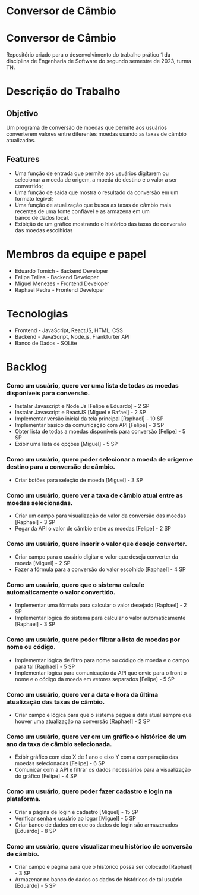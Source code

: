# Conversor de Câmbio
# Conversor de Câmbio
Repositório criado para o desenvolvimento do trabalho prático 1 da disciplina de Engenharia de Software do segundo semestre de 2023, turma TN. 

# Descrição do Trabalho
## Objetivo
Um programa de conversão de moedas que permite aos usuários converterem valores entre diferentes moedas usando as taxas de câmbio atualizadas. 

## Features
- Uma função de entrada que permite aos usuários digitarem ou selecionar a moeda de origem, a moeda de destino e o valor a ser convertido;
- Uma função de saída que mostra o resultado da conversão em um formato legível;
- Uma função de atualização que busca as taxas de câmbio mais recentes de uma fonte confiável e as armazena em um banco de dados local.
- Exibição de um gráfico mostrando o histórico das taxas de conversão das moedas escolhidas 

# Membros da equipe e papel
- Eduardo Tomich - Backend Developer
- Felipe Telles - Backend Developer
- Miguel Menezes - Frontend Developer
- Raphael Pedra - Frontend Developer

# Tecnologias
- Frontend - JavaScript, ReactJS, HTML, CSS
- Backend - JavaScript, Node.js, Frankfurter API
- Banco de Dados - SQLite

# Backlog
### Como um usuário, quero ver uma lista de todas as moedas disponíveis para conversão.
- Instalar Javascript e Node.Js [Felipe e Eduardo] - 2 SP
- Instalar Javascript e ReactJS [Miguel e Rafael] - 2 SP
- Implementar versão inicial da tela principal [Raphael] - 10 SP
- Implementar básico da comunicação com API [Felipe] - 3 SP
- Obter lista de todas a moedas disponíveis para conversão [Felipe] - 5 SP
- Exibir uma lista de opções [Miguel] - 5 SP
### Como um usuário, quero poder selecionar a moeda de origem e destino para a conversão de câmbio.
- Criar botões para seleção de moeda [Miguel] - 3 SP
### Como um usuário, quero ver a taxa de câmbio atual entre as moedas selecionadas.
- Criar um campo para visualização do valor da conversão das moedas [Raphael] - 3 SP
- Pegar da API o valor de câmbio entre as moedas [Felipe] - 2 SP
### Como um usuário, quero inserir o valor que desejo converter.
- Criar campo para o usuário digitar o valor que deseja converter da moeda [Miguel] - 2 SP
- Fazer a fórmula para a conversão do valor escolhido [Raphael] - 4 SP
### Como um usuário, quero que o sistema calcule automaticamente o valor convertido.
- Implementar uma fórmula para calcular o valor desejado [Raphael] - 2 SP
- Implementar lógica do sistema para calcular o valor automaticamente [Raphael] - 3 SP
### Como um usuário, quero poder filtrar a lista de moedas por nome ou código.
- Implementar lógica de filtro para nome ou código da moeda e o campo para tal [Raphael] - 5 SP
- Implementar lógica para comunicação da API que envie para o front o nome e o código da moeda em vetores separados [Felipe] - 5 SP
### Como um usuário, quero ver a data e hora da última atualização das taxas de câmbio.
- Criar campo e lógica para que o sistema pegue a data atual sempre que houver uma atualização na conversão [Raphael] - 2 SP
### Como um usuário, quero ver em um gráfico o histórico de um ano da taxa de câmbio selecionada.
- Exibir gráfico com eixo X de 1 ano e eixo Y com a comparação das moedas selecionadas [Felipe] - 6 SP
- Comunicar com a API e filtrar os dados necessários para a visualização do gráfico [Felipe] - 4 SP
### Como um usuário, quero poder fazer cadastro e login na plataforma.
- Criar a página de login e cadastro [Miguel] - 15 SP
- Verificar senha e usuário ao logar [Miguel] - 5 SP
- Criar banco de dados em que os dados de login são armazenados [Eduardo] - 8 SP
### Como um usuário, quero visualizar meu histórico de conversão de câmbio.
- Criar campo e página para que o histórico possa ser colocado [Raphael] - 3 SP
- Armazenar no banco de dados os dados de históricos de tal usuário [Eduardo] - 5 SP
